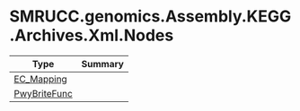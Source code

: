 ﻿
# SMRUCC.genomics.Assembly.KEGG.Archives.Xml.Nodes

|Type|Summary|
|----|-------|
|[EC_Mapping](./EC_Mapping.md)||
|[PwyBriteFunc](./PwyBriteFunc.md)||

